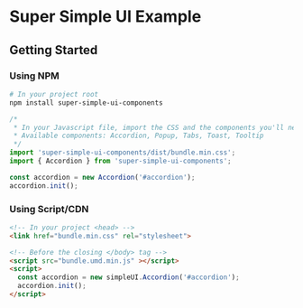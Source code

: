 # Super Simple UI Example
## Getting Started
### Using NPM
```bash
# In your project root
npm install super-simple-ui-components
```
```js
/*
 * In your Javascript file, import the CSS and the components you'll need
 * Available components: Accordion, Popup, Tabs, Toast, Tooltip
 */
import 'super-simple-ui-components/dist/bundle.min.css';
import { Accordion } from 'super-simple-ui-components';

const accordion = new Accordion('#accordion');
accordion.init();
```
### Using Script/CDN
```html
<!-- In your project <head> -->
<link href="bundle.min.css" rel="stylesheet">
```
```html
<!-- Before the closing </body> tag -->
<script src="bundle.umd.min.js" ></script>
<script>
  const accordion = new simpleUI.Accordion('#accordion');
  accordion.init();
</script>
```